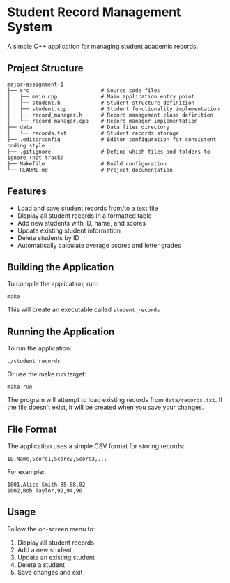 # Student Record Management System

A simple C++ application for managing student academic records.

## Project Structure

```
major-assignment-1
├── src                       # Source code files
│   ├── main.cpp              # Main application entry point
│   ├── student.h             # Student structure definition
│   ├── student.cpp           # Student functionality implementation
│   ├── record_manager.h      # Record management class definition
│   └── record_manager.cpp    # Record manager implementation
├── data                      # Data files directory
│   └── records.txt           # Student records storage
├── .editorconfig             # Editor configuration for consistent coding style
├── .gitignore                # Define which files and folders to ignore (not track)
├── Makefile                  # Build configuration
└── README.md                 # Project documentation
```

## Features

- Load and save student records from/to a text file
- Display all student records in a formatted table
- Add new students with ID, name, and scores
- Update existing student information
- Delete students by ID
- Automatically calculate average scores and letter grades

## Building the Application

To compile the application, run:

```
make
```

This will create an executable called `student_records`

## Running the Application

To run the application:

```
./student_records
```

Or use the make run target:

```
make run
```

The program will attempt to load existing records from `data/records.txt`.
If the file doesn't exist, it will be created when you save your changes.

## File Format

The application uses a simple CSV format for storing records:

```
ID,Name,Score1,Score2,Score3,...
```

For example:
```
1001,Alice Smith,85,88,82
1002,Bob Taylor,92,94,90
```

## Usage

Follow the on-screen menu to:
1. Display all student records
2. Add a new student
3. Update an existing student
4. Delete a student
5. Save changes and exit